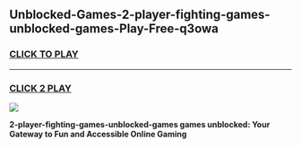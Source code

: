 
## Unblocked-Games-2-player-fighting-games-unblocked-games-Play-Free-q3owa
<h3>
<a href="https://premium76.site?title=2-player-fighting-games-unblocked-games&ref=10A">CLICK TO PLAY</a></h3>
<hr>

<h3>
<a href="https://premium76.site?title=2-player-fighting-games-unblocked-games&ref=10A">CLICK 2 PLAY</a>
  
</h3>

<a href="https://premium76.site?title=2-player-fighting-games-unblocked-games&ref=10A"><img src="https://clearcache.store/games.png"></a>


**2-player-fighting-games-unblocked-games games unblocked: Your Gateway to Fun and Accessible Online Gaming**
